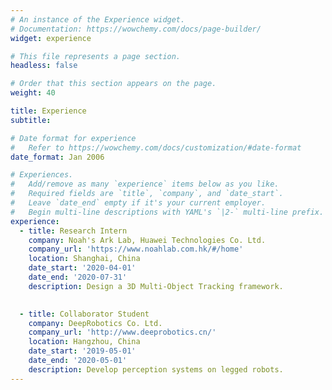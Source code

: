 ```yaml
---
# An instance of the Experience widget.
# Documentation: https://wowchemy.com/docs/page-builder/
widget: experience

# This file represents a page section.
headless: false

# Order that this section appears on the page.
weight: 40

title: Experience
subtitle:

# Date format for experience
#   Refer to https://wowchemy.com/docs/customization/#date-format
date_format: Jan 2006

# Experiences.
#   Add/remove as many `experience` items below as you like.
#   Required fields are `title`, `company`, and `date_start`.
#   Leave `date_end` empty if it's your current employer.
#   Begin multi-line descriptions with YAML's `|2-` multi-line prefix.
experience:
  - title: Research Intern
    company: Noah's Ark Lab, Huawei Technologies Co. Ltd.
    company_url: 'https://www.noahlab.com.hk/#/home'
    location: Shanghai, China
    date_start: '2020-04-01'
    date_end: '2020-07-31'
    description: Design a 3D Multi-Object Tracking framework.

        
  - title: Collaborator Student
    company: DeepRobotics Co. Ltd.
    company_url: 'http://www.deeprobotics.cn/'
    location: Hangzhou, China
    date_start: '2019-05-01'
    date_end: '2020-05-01'
    description: Develop perception systems on legged robots.
---
```

